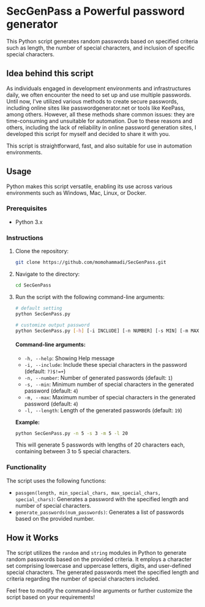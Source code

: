 # SecGenPass a Powerful password generator

This Python script generates random passwords based on specified criteria such as length, the number of special characters, and inclusion of specific special characters.
## Idea behind this script
As individuals engaged in development environments and infrastructures daily, we often encounter the need to set up and use multiple passwords. Until now, I've utilized various methods to create secure passwords, including online sites like passwordgenerator.net or tools like KeePass, among others. However, all these methods share common issues: they are time-consuming and unsuitable for automation. Due to these reasons and others, including the lack of reliability in online password generation sites, I developed this script for myself and decided to share it with you.

This script is straightforward, fast, and also suitable for use in automation environments.
## Usage
Python makes this script versatile, enabling its use across various environments such as Windows, Mac, Linux, or Docker.

### Prerequisites

- Python 3.x

### Instructions

1. Clone the repository:

    ```bash
    git clone https://github.com/momohammadi/SecGenPass.git
    ```

2. Navigate to the directory:

    ```bash
    cd SecGenPass
    ```

3. Run the script with the following command-line arguments:

    ```bash
    # default setting
    python SecGenPass.py
    
    # customize output password 
    python SecGenPass.py [-h] [-i INCLUDE] [-n NUMBER] [-s MIN] [-m MAX] [-l LENGTH]
    ```

    #### Command-line arguments:
    - `-h, --help`: Showing Help message
    - `-i, --include`: Include these special characters in the password (default: `?)$!=+`)
    - `-n, --number`: Number of generated passwords (default: `1`)
    - `-s, --min`: Minimum number of special characters in the generated password (default: `4`)
    - `-m, --max`: Maximum number of special characters in the generated password (default: `4`)
    - `-l, --length`: Length of the generated passwords (default: `19`)

    **Example:**

    ```bash
    python SecGenPass.py -n 5 -s 3 -m 5 -l 20
    ```

    This will generate 5 passwords with lengths of 20 characters each, containing between 3 to 5 special characters.

### Functionality

The script uses the following functions:

- `passgen(length, min_special_chars, max_special_chars, special_chars)`: Generates a password with the specified length and number of special characters.
- `generate_passwords(num_passwords)`: Generates a list of passwords based on the provided number.

## How it Works

The script utilizes the `random` and `string` modules in Python to generate random passwords based on the provided criteria. It employs a character set comprising lowercase and uppercase letters, digits, and user-defined special characters. The generated passwords meet the specified length and criteria regarding the number of special characters included.

Feel free to modify the command-line arguments or further customize the script based on your requirements!
